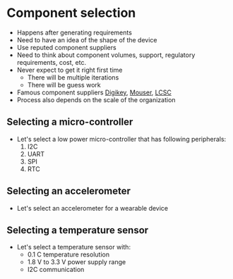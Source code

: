 # Component selection

- Happens after generating requirements
- Need to have an idea of the shape of the device
- Use reputed component suppliers
- Need to think about component volumes, support, regulatory requirements, cost, etc.
- Never expect to get it right first time
    - There will be multiple iterations
    - There will be guess work
- Famous component suppliers [Digikey](https://www.digikey.com), [Mouser](https://www.mouser.com), [LCSC](https://www.lcsc.com)
- Process also depends on the scale of the organization


## Selecting a micro-controller

- Let's select a low power micro-controller that has following peripherals:
    1. I2C
    1. UART
    1. SPI
    1. RTC


## Selecting an accelerometer

- Let's select an accelerometer for a wearable device


## Selecting a temperature sensor

- Let's select a temperature sensor with:
    - 0.1 C temperature resolution
    - 1.8 V to 3.3 V power supply range
    - I2C communication
